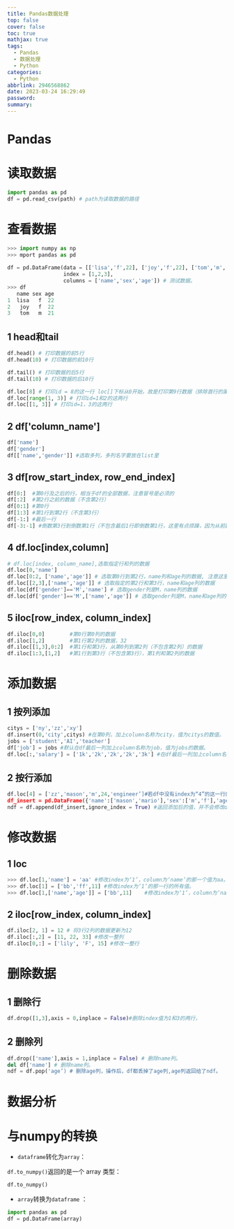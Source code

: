 ```yaml
---
title: Pandas数据处理
top: false
cover: false
toc: true
mathjax: true
tags:
  - Pandas
  - 数据处理
  - Python
categories:
  - Python
abbrlink: 2946568862
date: 2023-03-24 16:29:49
password:
summary:
---
```


# Pandas

# 读取数据

```python
import pandas as pd
df = pd.read_csv(path) # path为读取数据的路径
```

# 查看数据

```python
>>> import numpy as np
>>> mport pandas as pd
 
df = pd.DataFrame(data = [['lisa','f',22], ['joy','f',22], ['tom','m','21']],
                  index = [1,2,3],
                  columns = ['name','sex','age']) # 测试数据。
>>> df
   name sex age
1  lisa   f  22
2   joy   f  22
3   tom   m  21
```

## 1 head和tail

```python
df.head() # 打印数据的前5行
df.head(10) # 打印数据的前10行

df.tail() # 打印数据的后5行
df.tail(10) # 打印数据的后10行

df.loc[8] # 打印id = 8的这一行 loc[]下标从0开始，故是打印第9行数据（排除首行的属性名）
df.loc[range(1, 3)] # 打印id=1和2的这两行
df.loc[[1, 3]] # 打印id=1，3的这两行
```

## 2 df['column_name']

```python
df['name']
df['gender']
df[['name','gender']] #选取多列，多列名字要放在list里
```

## 3 df[row_start_index, row_end_index] 

```python
df[0:]	#第0行及之后的行，相当于df的全部数据，注意冒号是必须的
df[:2]	#第2行之前的数据（不含第2行）
df[0:1]	#第0行
df[1:3] #第1行到第2行（不含第3行）
df[-1:] #最后一行
df[-3:-1] #倒数第3行到倒数第1行（不包含最后1行即倒数第1行，这里有点烦躁，因为从前数时从第0行开始，从后数就是-1行开始，毕竟没有-0）
```

## 4 df.loc[index,column]

```python
# df.loc[index, column_name],选取指定行和列的数据
df.loc[0,'name']
df.loc[0:2, ['name','age']] # 选取第0行到第2行，name列和age列的数据, 注意这里的行选取是包含下标的。
df.loc[[2,3],['name','age']] # 选取指定的第2行和第3行，name和age列的数据
df.loc[df['gender']=='M','name'] # 选取gender列是M，name列的数据
df.loc[df['gender']=='M',['name','age']] # 选取gender列是M，name和age列的数据
```

## 5 iloc[row_index, column_index]

```python
df.iloc[0,0]		#第0行第0列的数据
df.iloc[1,2]		#第1行第2列的数据，32
df.iloc[[1,3],0:2]	#第1行和第3行，从第0列到第2列（不包含第2列）的数据
df.iloc[1:3,[1,2]	#第1行到第3行（不包含第3行），第1列和第2列的数据
```

# 添加数据

## 1 按列添加

```python
citys = ['ny','zz','xy']
df.insert(0,'city',citys) #在第0列，加上column名称为city，值为citys的数值。
jobs = ['student','AI','teacher']
df['job'] = jobs #默认在df最后一列加上column名称为job，值为jobs的数据。
df.loc[:,'salary'] = ['1k','2k','2k','2k','3k'] #在df最后一列加上column名称为salary，值为等号右边数据。
```



## 2 按行添加

```python
df.loc[4] = ['zz','mason','m',24,'engineer’]#若df中没有index为“4”的这一行的话，该行代码作用是往df中加一行index为“4”，值为等号右边值的数据。若df中已经有index为“4”的这一行，则该行代码作用是把df中index为“4”的这一行修改为等号右边数据。
df_insert = pd.DataFrame({'name':['mason','mario'],'sex':['m','f'],'age':[21,22]},index = [4,5])
ndf = df.append(df_insert,ignore_index = True) #返回添加后的值，并不会修改df的值。ignore_index默认为False，意思是不忽略index值，即生成的新的ndf的index采用df_insert中的index值。若为True，则新的ndf的index值不使用df_insert中的index值，而是自己默认生成。
```



# 修改数据

## 1 loc

```python
>>> df.loc[1,'name'] = 'aa' #修改index为‘1’，column为‘name’的那一个值为aa。
>>> df.loc[1] = ['bb','ff',11] #修改index为‘1’的那一行的所有值。
>>> df.loc[1,['name','age']] = ['bb',11]    #修改index为‘1’，column为‘name’的那一个值为bb，age列的值为11。
```



## 2 iloc[row_index, column_index]

```python
df.iloc[2, 1] = 12 # 将3行2列的数据更新为12
df.iloc[:,2] = [11, 22, 33] #修改一整列
df.iloc[0,:] = ['lily', 'F', 15] #修改一整行
```

# 删除数据

## 1 删除行

```python
df.drop([1,3],axis = 0,inplace = False)#删除index值为1和3的两行，
```

## 2 删除列

```python
df.drop(['name'],axis = 1,inplace = False) # 删除name列。
del df['name'] # 删除name列。
ndf = df.pop('age’) # 删除age列，操作后，df都丢掉了age列,age列返回给了ndf。
```

# 数据分析

# 与numpy的转换

- `dataframe`转化为`array`：

`df.to_numpy()`返回的是一个 array 类型：

```python
df.to_numpy()
```

- `array`转换为`dataframe` ：

```python
import pandas as pd
df = pd.DataFrame(array)
```

